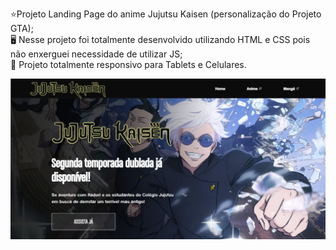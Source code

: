 ⭐Projeto Landing Page do anime Jujutsu Kaisen (personalização do Projeto GTA);<br>
🖥️ Nesse projeto foi totalmente desenvolvido utilizando HTML e CSS pois não enxerguei necessidade de utilizar JS;<br>
📱 Projeto totalmente responsivo para Tablets e Celulares.

<img src="/src/imagens/design.png">
